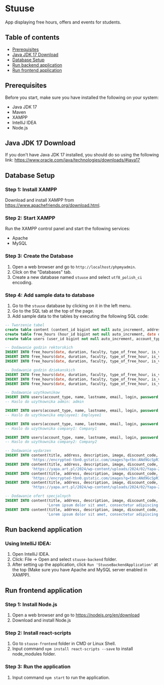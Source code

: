 # Stuuse

App displaying free hours, offers and events for students.

## Table of contents
* [Prerequisites](#prerequisites)
* [Java JDK 17 Download](#java-jdk-17-download)
* [Database Setup](#database-setup)
* [Run backend application](#run-backend-application)
* [Run frontend application](#run-frontend-application)

## Prerequisites

Before you start, make sure you have installed the following on your system:
- Java JDK 17
- Maven
- XAMPP
- IntelliJ IDEA
- Node.js

## Java JDK 17 Download

If you don't have Java JDK 17 installed, you should do so using the following link: https://www.oracle.com/java/technologies/downloads/#java17

## Database Setup

### Step 1: Install XAMPP

Download and install XAMPP from https://www.apachefriends.org/download.html.

### Step 2: Start XAMPP

Run the XAMPP control panel and start the following services:
- Apache
- MySQL

### Step 3: Create the Database

1. Open a web browser and go to `http://localhost/phpmyadmin`.
2. Click on the "Databases" tab.
3. Create a new database named `stuuse` and select `utf8_polish_ci` encoding.

### Step 4: Add sample data to database

1. Go to the `stuuse` database by clicking on it in the left menu.
2. Go to the SQL tab at the top of the page.
3. Add sample data to the tables by executing the following SQL code:
```sql
-- Tworzenie tabel
create table content (content_id bigint not null auto_increment, address varchar(255), description varchar(255), discount_code varchar(255), dislikes integer default 0, image varchar(255), is_verified boolean default false, likes integer default 0, title varchar(255), type_of_content tinyint check (type_of_content between 0 and 1), primary key (content_id));
create table free_hours (hour_id bigint not null auto_increment, date datetime(6), duration varchar(255), faculty varchar(255), is_verified boolean default false, type_of_free_hour tinyint check (type_of_free_hour between 0 and 1), primary key (hour_id));
create table users (user_id bigint not null auto_increment, account_type tinyint check (account_type between 0 and 2), email varchar(255), is_verified boolean default false, lastname varchar(255), login varchar(255), name varchar(255), password varchar(255), primary key (user_id));

-- Dodawanie godzin rektorskich
INSERT INTO free_hours(date, duration, faculty, type_of_free_hour, is_verified) VALUES('2024-03-16', '11:00 - 12:00', NULL, 0, 1);
INSERT INTO free_hours(date, duration, faculty, type_of_free_hour, is_verified) VALUES('2024-03-21', '12:00 - 14:00', NULL, 0, 1);
INSERT INTO free_hours(date, duration, faculty, type_of_free_hour, is_verified) VALUES('2024-05-27', '10:00 - 16:00', NULL, 0, 1);

-- Dodawanie godzin dziekanskich
INSERT INTO free_hours(date, duration, faculty, type_of_free_hour, is_verified) VALUES('2024-03-21', '11:00 - 14:00', 'WEEIA', 1, 1);
INSERT INTO free_hours(date, duration, faculty, type_of_free_hour, is_verified) VALUES('2024-04-12', '10:00 - 12:00', 'FTIMS', 1, 1);
INSERT INTO free_hours(date, duration, faculty, type_of_free_hour, is_verified) VALUES('2024-05-22', '12:00 - 16:00', 'WEEIA', 1, 1);

-- Dodawanie uzytkownikow
INSERT INTO users(account_type, name, lastname, email, login, password, is_verified) VALUES(2, 'Jan', 'Kowalski', 'admin@stuuse.pl', 'admin', '$2a$12$3aKufGWc512iFbnNtSd/PeqUSS3R8NSEK7rszUY7.NmiPjCTQmxPW', 1);
-- Haslo do uzytkownika admin: admin

INSERT INTO users(account_type, name, lastname, email, login, password, is_verified) VALUES(0, 'Adam', 'Nowak', 'pl_employee@stuuse.pl', 'employee1', '$2a$12$rNH9vWlqeSWSgi.yhtjzrO5BgTMl1pzhK4AeMjMTaI/VDAtvMoljy', 1);
-- Haslo do uzytkownika employee1: Employee1

INSERT INTO users(account_type, name, lastname, email, login, password, is_verified) VALUES(1, 'Kacper', 'Nowacki', 'third_party_company@stuuse.pl', 'company1', '2a$12$wo0JdjtFGfkeuuNmCxDNI.ECRsJ1FrP9jEMEqb9U2AtzKTgy9lijO', 1);
-- Haslo do uzytkownika company1: Company1

INSERT INTO users(account_type, name, lastname, email, login, password, is_verified) VALUES(1, 'Adam', 'Adamowski', 'third_party_company2@stuuse.pl', 'company2', '$2a$12$6WUe9Rkgx9qXDmf2XS3YcevAdjWWxU59thWJAognO3WlJddc3KWxC', 0);
-- Haslo do uzytkownika company2: Company2

-- Dodawanie wydarzen
INSERT INTO content(title, address, description, image, discount_code, type_of_content, is_verified) VALUES('Juwenalia Łódź', 'Rolna 9', 'Lorem ipsum dolor sit amet, consectetur adipiscing elit.',
            'https://encrypted-tbn0.gstatic.com/images?q=tbn:ANd9GcSpR1wKQwpY-5AwteWx6gqsSMBXT-iq07pZypp2PqJ_zw&s', NULL, 0, 1);
INSERT INTO content(title, address, description, image, discount_code, type_of_content, is_verified) VALUES('Yapa Łódź', 'Rolna 9', 'Lorem ipsum dolor sit amet, consectetur adipiscing elit.',
            'https://yapa.art.pl/2024/wp-content/uploads/2024/02/Yapa-2024-pop-ma%C5%82y.jpg', NULL, 0, 1);
INSERT INTO content(title, address, description, image, discount_code, type_of_content, is_verified) VALUES('Juwenalia Łódź', 'Rolna 9', 'Lorem ipsum dolor sit amet, consectetur adipiscing elit.',
            'https://encrypted-tbn0.gstatic.com/images?q=tbn:ANd9GcSpR1wKQwpY-5AwteWx6gqsSMBXT-iq07pZypp2PqJ_zw&s', NULL, 0, 1);
INSERT INTO content(title, address, description, image, discount_code, type_of_content, is_verified) VALUES('Yapa Łódź', 'Rolna 9', 'Lorem ipsum dolor sit amet, consectetur adipiscing elit.',
            'https://yapa.art.pl/2024/wp-content/uploads/2024/02/Yapa-2024-pop-ma%C5%82y.jpg', NULL, 0, 0);

-- Dodawanie ofert specjalnych
INSERT INTO content(title, address, description, image, discount_code, type_of_content, is_verified) VALUES('KFC', 'al. Jana Pawła II 28, 93-570 Łódź',
                   'Lorem ipsum dolor sit amet, consectetur adipiscing elit. Donec vestibulum lacus eget dolor lobortis porta.', 'https://galeriamazovia.com.pl/wp-content/uploads/2024/03/900x900-wings.jpg', 'ABCDEF', 1, 1);
INSERT INTO content(title, address, description, image, discount_code, type_of_content, is_verified) VALUES('McDonalds', 'al. Adama Mickiewicza 5, 90-443 Łódź',
                   'Lorem ipsum dolor sit amet, consectetur adipiscing elit. Donec vestibulum lacus eget dolor lobortis porta.', 'https://pliki.horecatrends.pl/i/02/42/57/024257_r2_940.jpg', 'ABCDEF', 1, 1);
```

## Run backend application

### Using IntelliJ IDEA:

1. Open IntelliJ IDEA.
2. Click: File -> Open and select `stuuse-backend` folder.
3. After setting up the application, click `Run 'StuuseBackendApplication'` at the top (Make sure you have Apache and MySQL server enabled in XAMPP).

## Run frontend application

### Step 1: Install Node.js

1. Open a web browser and go to https://nodejs.org/en/download
2. Download and install Node.js

### Step 2: Install react-scripts

1. Go to `stuuse-frontend` folder in CMD or Linux Shell.
2. Input command `npm install react-scripts --save` to install node_modules folder.

### Step 3: Run the application

1. Input command `npm start` to run the application.


